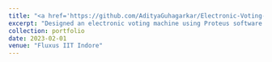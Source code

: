 ```yaml
---
title: "<a href='https://github.com/AdityaGuhagarkar/Electronic-Voting-Machine' target='_blank'><i class='fab fa-github'></i> NXP AIM Race Challenge</a>"
excerpt: "Designed an electronic voting machine using Proteus software that utilizes voter verification. This project aimed to address the issue of voter fraud and ensure that only eligible voters are able to cast their ballots.<br/><img src='/images/vote.png'>"
collection: portfolio
date: 2023-02-01
venue: "Fluxus IIT Indore"
---
```

